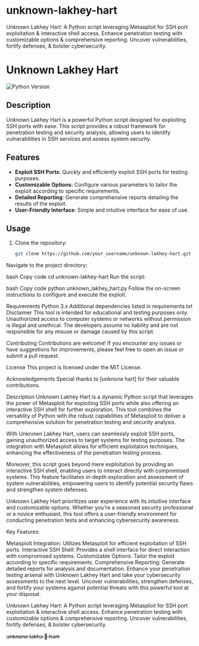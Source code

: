 # unknown-lakhey-hart
Unknown Lakhey Hart: A Python script leveraging Metasploit for SSH port exploitation &amp; interactive shell access. Enhance penetration testing with customizable options &amp; comprehensive reporting. Uncover vulnerabilities, fortify defenses, &amp; bolster cybersecurity.
# Unknown Lakhey Hart

![Python Version](https://img.shields.io/badge/python-3.x-blue.svg)

## Description
Unknown Lakhey Hart is a powerful Python script designed for exploiting SSH ports with ease. This script provides a robust framework for penetration testing and security analysis, allowing users to identify vulnerabilities in SSH services and assess system security.

## Features
- **Exploit SSH Ports**: Quickly and efficiently exploit SSH ports for testing purposes.
- **Customizable Options**: Configure various parameters to tailor the exploit according to specific requirements.
- **Detailed Reporting**: Generate comprehensive reports detailing the results of the exploit.
- **User-Friendly Interface**: Simple and intuitive interface for ease of use.

## Usage
1. Clone the repository:
   ```bash
   git clone https://github.com/your_username/unknown-lakhey-hart.git
Navigate to the project directory:

bash
Copy code
cd unknown-lakhey-hart
Run the script:

bash
Copy code
python unknown_lakhey_hart.py
Follow the on-screen instructions to configure and execute the exploit.

Requirements
Python 3.x
Additional dependencies listed in requirements.txt
Disclaimer
This tool is intended for educational and testing purposes only. Unauthorized access to computer systems or networks without permission is illegal and unethical. The developers assume no liability and are not responsible for any misuse or damage caused by this script.

Contributing
Contributions are welcome! If you encounter any issues or have suggestions for improvements, please feel free to open an issue or submit a pull request.

License
This project is licensed under the MIT License.

Acknowledgements
Special thanks to [unknone hart] for their valuable contributions.


Description
Unknown Lakhey Hart is a dynamic Python script that leverages the power of Metasploit for exploiting SSH ports while also offering an interactive SSH shell for further exploration. This tool combines the versatility of Python with the robust capabilities of Metasploit to deliver a comprehensive solution for penetration testing and security analysis.

With Unknown Lakhey Hart, users can seamlessly exploit SSH ports, gaining unauthorized access to target systems for testing purposes. The integration with Metasploit allows for efficient exploitation techniques, enhancing the effectiveness of the penetration testing process.

Moreover, this script goes beyond mere exploitation by providing an interactive SSH shell, enabling users to interact directly with compromised systems. This feature facilitates in-depth exploration and assessment of system vulnerabilities, empowering users to identify potential security flaws and strengthen system defenses.

Unknown Lakhey Hart prioritizes user experience with its intuitive interface and customizable options. Whether you're a seasoned security professional or a novice enthusiast, this tool offers a user-friendly environment for conducting penetration tests and enhancing cybersecurity awareness.

Key Features:

Metasploit Integration: Utilizes Metasploit for efficient exploitation of SSH ports.
Interactive SSH Shell: Provides a shell interface for direct interaction with compromised systems.
Customizable Options: Tailor the exploit according to specific requirements.
Comprehensive Reporting: Generate detailed reports for analysis and documentation.
Enhance your penetration testing arsenal with Unknown Lakhey Hart and take your cybersecurity assessments to the next level. Uncover vulnerabilities, strengthen defenses, and fortify your systems against potential threats with this powerful tool at your disposal.

Unknown Lakhey Hart: A Python script leveraging Metasploit for SSH port exploitation & interactive shell access. Enhance penetration testing with customizable options & comprehensive reporting. Uncover vulnerabilities, fortify defenses, & bolster cybersecurity.





u̶n̶k̶n̶o̶n̶e̶  l̶a̶k̶h̶a̶ 👹̶
         h̶a̶r̶t̶
